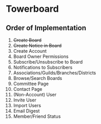 # Towerboard

## Order of Implementation

1. ~~Create Board~~
0. ~~Create Notice in Board~~
0. Create Account
0. Board Owner Permissions
0. Subscribe/Unsubscribe to Board
0. Notifications to Subscribers
0. Associations/Guilds/Branches/Districts
0. Browse/Search Boards
0. Committee Page
0. Contact Page
0. (Non-Account) User
0. Invite User
0. Import Users
0. Email Digest
0. Member/Friend Status
